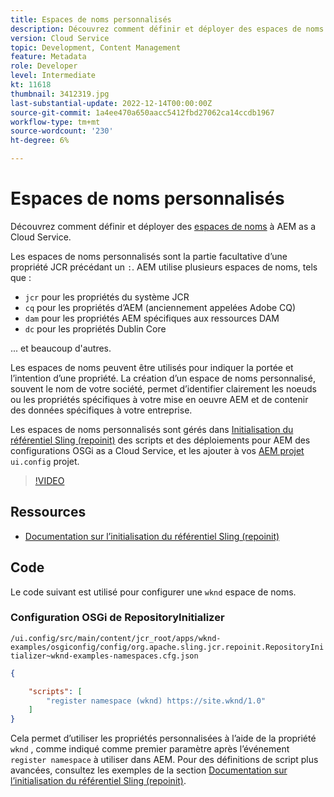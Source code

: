 ```yaml
---
title: Espaces de noms personnalisés
description: Découvrez comment définir et déployer des espaces de noms personnalisés pour AEM as a Cloud Service.
version: Cloud Service
topic: Development, Content Management
feature: Metadata
role: Developer
level: Intermediate
kt: 11618
thumbnail: 3412319.jpg
last-substantial-update: 2022-12-14T00:00:00Z
source-git-commit: 1a4ee470a650aacc5412fbd27062ca14ccdb1967
workflow-type: tm+mt
source-wordcount: '230'
ht-degree: 6%

---
```


# Espaces de noms personnalisés

Découvrez comment définir et déployer des [espaces de noms](https://developer.adobe.com/experience-manager/reference-materials/spec/jcr/1.0/4.5_Namespaces.html) à AEM as a Cloud Service.

Les espaces de noms personnalisés sont la partie facultative d’une propriété JCR précédant un `:`. AEM utilise plusieurs espaces de noms, tels que :

+ `jcr` pour les propriétés du système JCR
+ `cq` pour les propriétés d’AEM (anciennement appelées Adobe CQ)
+ `dam` pour les propriétés AEM spécifiques aux ressources DAM
+ `dc` pour les propriétés Dublin Core

... et beaucoup d&#39;autres.

Les espaces de noms peuvent être utilisés pour indiquer la portée et l’intention d’une propriété. La création d’un espace de noms personnalisé, souvent le nom de votre société, permet d’identifier clairement les noeuds ou les propriétés spécifiques à votre mise en oeuvre AEM et de contenir des données spécifiques à votre entreprise.

Les espaces de noms personnalisés sont gérés dans [Initialisation du référentiel Sling (repoinit)](https://sling.apache.org/documentation/bundles/repository-initialization.html) des scripts et des déploiements pour AEM des configurations OSGi as a Cloud Service, et les ajouter à vos [AEM projet](https://experienceleague.adobe.com/docs/experience-manager-core-components/using/developing/archetype/overview.html?lang=fr) `ui.config` projet.

>[!VIDEO](https://video.tv.adobe.com/v/3412319/?quality=12&learn=on)

## Ressources

+ [Documentation sur l’initialisation du référentiel Sling (repoinit)](https://sling.apache.org/documentation/bundles/repository-initialization.html#repoinit-parser-test-scenarios)

## Code

Le code suivant est utilisé pour configurer une `wknd` espace de noms.

### Configuration OSGi de RepositoryInitializer

`/ui.config/src/main/content/jcr_root/apps/wknd-examples/osgiconfig/config/org.apache.sling.jcr.repoinit.RepositoryInitializer~wknd-examples-namespaces.cfg.json`

```json
{

    "scripts": [
        "register namespace (wknd) https://site.wknd/1.0"
    ]
}
```

Cela permet d’utiliser les propriétés personnalisées à l’aide de la propriété `wknd` , comme indiqué comme premier paramètre après l’événement `register namespace` à utiliser dans AEM. Pour des définitions de script plus avancées, consultez les exemples de la section [Documentation sur l’initialisation du référentiel Sling (repoinit)](https://sling.apache.org/documentation/bundles/repository-initialization.html#repoinit-parser-test-scenarios).
